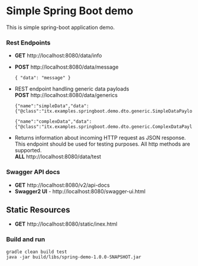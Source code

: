 # Simple Spring Boot demo
This is simple spring-boot application demo. 

### Rest Endpoints
* __GET__ http://localhost:8080/data/info
* __POST__ http://localhost:8080/data/message 
  ```
  { "data": "message" }
  ```

* REST endpoint handling generic data payloads  
  __POST__ http://localhost:8080/data/generics
  ```
  {"name":"simpleData","data":{"@class":"itx.examples.springboot.demo.dto.generic.SimpleDataPayload","simpleData":"simple"}}
  ```
  ```
  {"name":"complexData","data":{"@class":"itx.examples.springboot.demo.dto.generic.ComplexDataPayload","complexData":"complex"}}
  ```
* Returns information about incoming HTTP request as JSON response. This endpoint should be used for testing purposes.
  All http methods are supported.      
  __ALL__ http://localhost:8080/data/test 
  
### Swagger API docs
* __GET__ http://localhost:8080/v2/api-docs
* __Swagger2 UI__ - http://localhost:8080/swagger-ui.html

## Static Resources
* __GET__ http://localhost:8080/static/inex.html

### Build and run
```
gradle clean build test
java -jar build/libs/spring-demo-1.0.0-SNAPSHOT.jar
```
